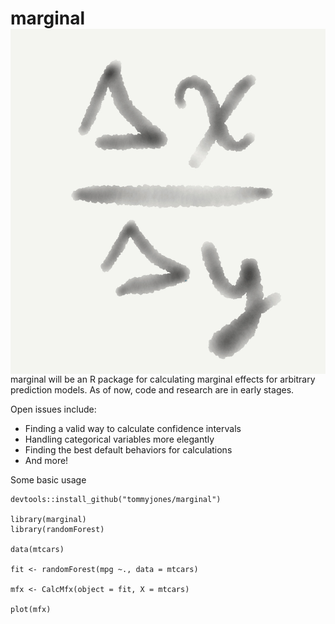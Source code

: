 
# marginal <img src = "figures/featured.jpg" align="right" alt="marginal logo" />

marginal will be an R package for calculating marginal effects for arbitrary prediction models. As of now, code and research are in early stages. 

Open issues include:

* Finding a valid way to calculate confidence intervals
* Handling categorical variables more elegantly
* Finding the best default behaviors for calculations
* And more!

Some basic usage
```
devtools::install_github("tommyjones/marginal")

library(marginal)
library(randomForest)

data(mtcars)

fit <- randomForest(mpg ~., data = mtcars)

mfx <- CalcMfx(object = fit, X = mtcars)

plot(mfx)
```
